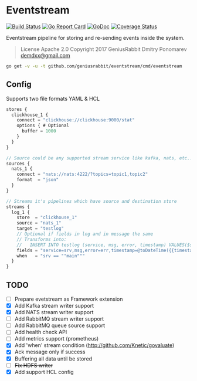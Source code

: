# Eventstream

[![Build Status](https://travis-ci.org/geniusrabbit/eventstream.svg?branch=master)](https://travis-ci.org/geniusrabbit/eventstream)
[![Go Report Card](https://goreportcard.com/badge/github.com/geniusrabbit/eventstream)](https://goreportcard.com/report/github.com/geniusrabbit/eventstream)
[![GoDoc](https://godoc.org/github.com/geniusrabbit/eventstream?status.svg)](https://godoc.org/github.com/geniusrabbit/eventstream)
[![Coverage Status](https://coveralls.io/repos/github/geniusrabbit/eventstream/badge.svg)](https://coveralls.io/github/geniusrabbit/eventstream)

Eventstream pipeline for storing and re-sending events inside the system.

> License Apache 2.0
> Copyright 2017 GeniusRabbit Dmitry Ponomarev <demdxx@gmail.com>

```sh
go get -v -u -t github.com/geniusrabbit/eventstream/cmd/eventstream
```

## Config

Supports two file formats YAML & HCL

```js
stores {
  clickhouse_1 {
    connect = "clickhouse://clickhouse:9000/stat"
    options { # Optional
      buffer = 1000
    }
  }
}

// Source could be any supported stream service like kafka, nats, etc...
sources {
  nats_1 {
    connect = "nats://nats:4222/?topics=topic1,topic2"
    format  = "json"
  }
}

// Streams it's pipelines which have source and destination store
streams {
  log_1 {
    store  = "clickhouse_1"
    source = "nats_1"
    target = "testlog"
    // Optional if fields in log and in message the same
    // Transforms into:
    //   INSERT INTO testlog (service, msg, error, timestamp) VALUES($srv, $msg, $err, @toDateTime($timestamp))
    fields = "service=srv,msg,error=err,timestamp=@toDateTime({{timestamp:date}})"
    when   = "srv == ""main"""
  }
}
```

## TODO

- [ ] Prepare evetstream as Framework extension
- [X] Add Kafka stream writer support
- [X] Add NATS stream writer support
- [ ] Add RabbitMQ stream writer support
- [ ] Add RabbitMQ queue source support
- [ ] Add health check API
- [ ] Add metrics support (prometheus)
- [x] Add 'when' stream condition (http://github.com/Knetic/govaluate)
- [X] Ack message only if success
- [X] Buffering all data until be stored
- [ ] ~~Fix HDFS writer~~
- [X] Add support HCL config
